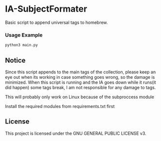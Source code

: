 # IA-SubjectFormater
Basic script to append universal tags to homebrew.


### Usage Example
```python
python3 main.py
```
## Notice
Since this script appends to the main tags of the collection, please keep an eye out when its working in case something goes wrong, so the damage is minimized.
When this script is running and the IA goes down while it runs(it did happen) some tags break, I am not responsible for any damage to tags.


This will probably only work on Linux because of the subproccess module


Install the required modules from requirements.txt first
## License
This project is licensed under the GNU GENERAL PUBLIC LICENSE v3.
